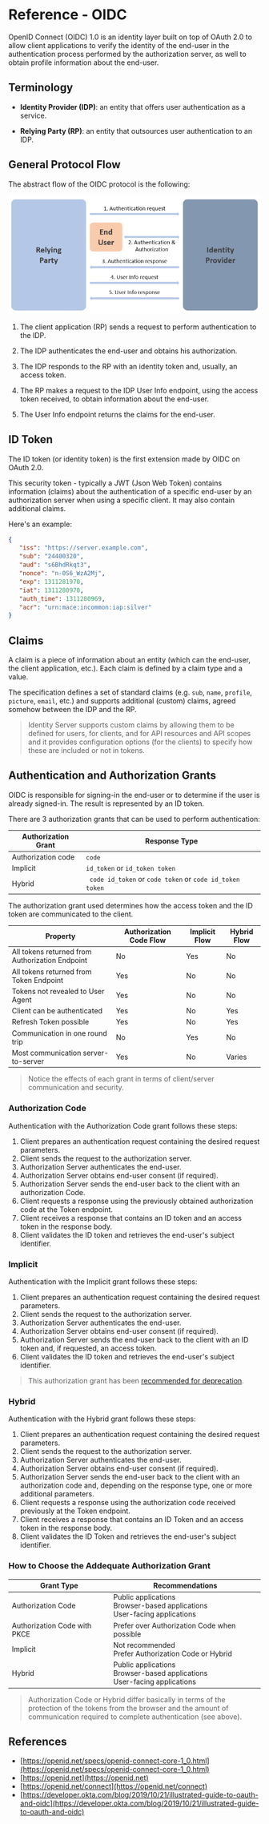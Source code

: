 # Reference - OIDC

OpenID Connect (OIDC) 1.0 is an identity layer built on top of OAuth 2.0 to allow client applications to verify the identity of the end-user in the authentication process performed by the authorization server, as well to obtain profile information about the end-user.

## Terminology

- **Identity Provider (IDP)**: an entity that offers user authentication as a service.

- **Relying Party (RP)**: an entity that outsources user authentication to an IDP.

## General Protocol Flow

The abstract flow of the OIDC protocol is the following:

![OIDC Protocol Flow](_assets/oidc-flow.png "OIDC Protocol Flow")

1. The client application (RP) sends a request to perform authentication to the IDP.

2. The IDP authenticates the end-user and obtains his authorization.

3. The IDP responds to the RP with an identity token and, usually, an access token.

4. The RP makes a request to the IDP User Info endpoint, using the access token received, to obtain information about the end-user.

5. The User Info endpoint returns the claims for the end-user.

## ID Token

The ID token (or identity token) is the first extension made by OIDC on OAuth 2.0.

This security token - typically a JWT (Json Web Token) contains information (claims) about the authentication of a specific end-user by an authorization server when using a specific client. It may also contain additional claims.

Here's an example:

```json
{
   "iss": "https://server.example.com",
   "sub": "24400320",
   "aud": "s6BhdRkqt3",
   "nonce": "n-0S6_WzA2Mj",
   "exp": 1311281970,
   "iat": 1311280970,
   "auth_time": 1311280969,
   "acr": "urn:mace:incommon:iap:silver"
}
```

## Claims

A claim is a piece of information about an entity (which can the end-user, the client application, etc.). Each claim is defined by a claim type and a value.

The specification defines a set of standard claims (e.g. `sub`, `name`, `profile`, `picture`, `email`, etc.) and supports additional (custom) claims, agreed somehow between the IDP and the RP.

> Identity Server supports custom claims by allowing them to be defined for users, for clients, and for API resources and API scopes and it provides configuration options (for the clients) to specify how these are included or not in tokens.

## Authentication and Authorization Grants

OIDC is responsible for signing-in the end-user or to determine if the user is already signed-in. The result is represented by an ID token.

There are 3 authorization grants that can be used to perform authentication:

| Authorization Grant | Response Type |
| - | - |
| Authorization code | `code` |
| Implicit | `id_token` or `id_token token` |
| Hybrid |` code id_token` or `code token` or `code id_token token` |

The authorization grant used determines how the access token and the ID token are communicated to the client.

| Property | Authorization Code Flow | Implicit Flow | Hybrid Flow |
| - | - | - | - |
| All tokens returned from Authorization Endpoint | No | Yes | No |
| All tokens returned from Token Endpoint | Yes | No | No |
| Tokens not revealed to User Agent | Yes | No | No |
| Client can be authenticated | Yes | No | Yes |
| Refresh Token possible | Yes | No | Yes |
| Communication in one round trip | No | Yes | No |
| Most communication server-to-server | Yes | No | Varies |

> Notice the effects of each grant in terms of client/server communication and security.

### Authorization Code

Authentication with the Authorization Code grant follows these steps:

1. Client prepares an authentication request containing the desired request parameters.
2. Client sends the request to the authorization server.
3. Authorization Server authenticates the end-user.
4. Authorization Server obtains end-user consent (if required).
5. Authorization Server sends the end-user back to the client with an authorization Code.
6. Client requests a response using the previously obtained authorization code at the Token endpoint.
7. Client receives a response that contains an ID token and an access token in the response body.
8. Client validates the ID token and retrieves the end-user's subject identifier.

### Implicit

Authentication with the Implicit grant follows these steps:

1. Client prepares an authentication request containing the desired request parameters.
2. Client sends the request to the authorization server.
3. Authorization Server authenticates the end-user.
4. Authorization Server obtains end-user consent (if required).
5. Authorization Server sends the end-user back to the client with an ID token and, if requested, an access token.
6. Client validates the ID token and retrieves the end-user's subject identifier.

> This authorization grant has been [recommended for deprecation](https://tools.ietf.org/html/draft-ietf-oauth-security-topics-09).

### Hybrid

Authentication with the Hybrid grant follows these steps:

1. Client prepares an authentication request containing the desired request parameters.
2. Client sends the request to the authorization server.
3. Authorization Server authenticates the end-user.
4. Authorization Server obtains end-user consent (if required).
5. Authorization Server sends the end-user back to the client with an authorization code and, depending on the response type, one or more additional parameters.
6. Client requests a response using the authorization code received previously at the Token endpoint.
7. Client receives a response that contains an ID Token and an access token in the response body.
8. Client validates the ID Token and retrieves the end-user's subject identifier.

### How to Choose the Addequate Authorization Grant 

| Grant Type | Recommendations |
| - | - |
| Authorization Code | Public applications<br/>Browser-based applications<br />User-facing applications |
| Authorization Code with PKCE | Prefer over Authorization Code when possible |
| Implicit | Not recommended<br/>Prefer Authorization Code or Hybrid |
| Hybrid | Public applications<br/>Browser-based applications<br />User-facing applications |

> Authorization Code or Hybrid differ basically in terms of the protection of the tokens from the browser and the amount of communication required to complete authentication (see above).

## References

- [https://openid.net/specs/openid-connect-core-1_0.html](https://openid.net/specs/openid-connect-core-1_0.html)
- [https://openid.net](https://openid.net)
- [https://openid.net/connect](https://openid.net/connect)
- [https://developer.okta.com/blog/2019/10/21/illustrated-guide-to-oauth-and-oidc](https://developer.okta.com/blog/2019/10/21/illustrated-guide-to-oauth-and-oidc)
